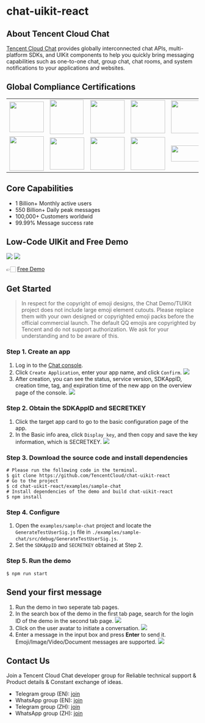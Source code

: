 # chat-uikit-react

## About Tencent Cloud Chat

[Tencent Cloud Chat](https://www.tencentcloud.com/products/im) provides globally interconnected chat APIs, multi-platform SDKs, and UIKit components to help you quickly bring messaging capabilities such as one-to-one chat, group chat, chat rooms, and system notifications to your applications and websites.

## Global Compliance Certifications
<table>
<tr>
<td> <img src="https://staticintl.cloudcachetci.com/cms/backend-cms/Vk2L735_1SOC.png" width=90 height=80 /> </td>
<td> <img src="https://staticintl.cloudcachetci.com/cms/backend-cms/Mp5i133_2ISO%209001.png" width=88 height=90 /> </td>
<td> <img src="https://staticintl.cloudcachetci.com/cms/backend-cms/AfnR546_4ISO%2027001.png" width=90 height=87 /> </td>
<td> <img src="https://staticintl.cloudcachetci.com/cms/backend-cms/WQjf098_5ISO%2027017.png" width=90 height=87 /> </td>
<td> <img src="https://staticintl.cloudcachetci.com/cms/backend-cms/aNQJ919_6ISO%2027018.png" width=90 height=86 /> </td>
</tr>
<tr>
<td> <img src="https://staticintl.cloudcachetci.com/cms/backend-cms/Rj5T795_7CSASTAR.png" width=90 height=90 /> </td>
<td> <img src="https://staticintl.cloudcachetci.com/cms/backend-cms/BXNX111_8NIST%20CSF.png" width=90 height=84 /> </td>
<td> <img src="https://staticintl.cloudcachetci.com/cms/backend-cms/dHEg621_9ISO%2027701.png" width=90 height=86 /> </td>
<td> <img src="https://staticintl.cloudcachetci.com/cms/backend-cms/BLQI655_10ISO%2029151.png" width=90 height=86 /> </td>
<td> <img src="https://staticintl.cloudcachetci.com/cms/backend-cms/dHDE860_11BS10012.png" width=90 height=42 /> </td>
</tr>
</table>

## Core Capabilities

- 1 Billion+ Monthly active users
- 550 Billion+ Daily peak messages
- 100,000+ Customers worldwid
- 99.99% Message success rate

## Low-Code UIKit and Free Demo

![](https://cloudcache.intl.tencent-cloud.com/cms/backend-cms/712468b756a111ee974d5254005f490f.png)
![](https://cloudcache.intl.tencent-cloud.com/cms/backend-cms/80785e9c56a111ee974d5254005f490f.png)

👉🏻 [Free Demo](https://web.sdk.qcloud.com/im/demo/intl/index.html)


## Get Started

> In respect for the copyright of emoji designs, the Chat Demo/TUIKit project does not include large emoji element cutouts. Please replace them with your own designed or copyrighted emoji packs before the official commercial launch. The default QQ emojis are copyrighted by Tencent and do not support authorization. We ask for your understanding and to be aware of this.

### Step 1. Create an app

1. Log in to the [Chat console](https://console.tencentcloud.com/im).
2. Click `Create Application`, enter your app name, and click `Confirm`.
![](https://cloudcache.intl.tencent-cloud.com/cms/backend-cms/f016163c56a111ee94c3525400d793d0.png)
3. After creation, you can see the status, service version, SDKAppID, creation time, tag, and expiration time of the new app on the overview page of the console.
![](https://cloudcache.intl.tencent-cloud.com/cms/backend-cms/2adc015456a211ee974d5254005f490f.png)

### Step 2. Obtain the SDKAppID and SECRETKEY
1. Click the target app card to go to the basic configuration page of the app.
2. In the Basic info area, click `Display key`, and then copy and save the key information, which is SECRETKEY.
![](https://cloudcache.intl.tencent-cloud.com/cms/backend-cms/696c6df756a211ee84f2525400494e51.png)

### Step 3. Download the source code and install dependencies
```
# Please run the following code in the terminal.
$ git clone https://github.com/TencentCloud/chat-uikit-react
# Go to the project  
$ cd chat-uikit-react/examples/sample-chat
# Install dependencies of the demo and build chat-uikit-react
$ npm install
```
### Step 4. Configure
1. Open the `examples/sample-chat` project and locate the `GenerateTestUserSig.js` file in `./examples/sample-chat/src/debug/GenerateTestUserSig.js`.
2. Set the `SDKAppID` and `SECRETKEY` obtained at Step 2.

### Step 5. Run the demo
```
$ npm run start
```

## Send your first message
1. Run the demo in two seperate tab pages.
2. In the search box of the demo in the first tab page, search for the login ID of the demo in the second tab page.
![](https://cloudcache.intl.tencent-cloud.com/cms/backend-cms/22dabb7156df11ee94c3525400d793d0.png)
3. Click on the user avatar to initiate a conversation.
![](https://web.sdk.qcloud.com/im/assets/4.png)
4. Enter a message in the input box and press **Enter** to send it. Emoji/Image/Video/Document messages are supported.
   ![](https://cloudcache.intl.tencent-cloud.com/cms/backend-cms/059d7f4856e011eeabd75254005810a4.png)

## Contact Us
Join a Tencent Cloud Chat developer group for Reliable technical support & Product details & Constant exchange of ideas.
- Telegram group (EN): [join](https://t.me/+1doS9AUBmndhNGNl)
- WhatsApp group (EN): [join](https://chat.whatsapp.com/Gfbxk7rQBqc8Rz4pzzP27A)
- Telegram group (ZH): [join](https://t.me/tencent_imsdk)
- WhatsApp group (ZH): [join](https://chat.whatsapp.com/IVa11ZkVmKTEwSWsAzSyik)

